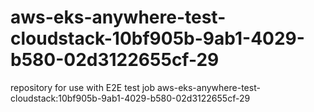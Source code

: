 # aws-eks-anywhere-test-cloudstack-10bf905b-9ab1-4029-b580-02d3122655cf-29
repository for use with E2E test job aws-eks-anywhere-test-cloudstack:10bf905b-9ab1-4029-b580-02d3122655cf-29
